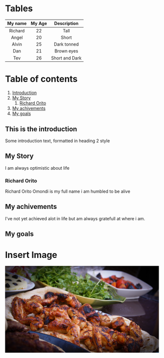 # Tables
|My name| My Age| Description|
:-------:| :-----:| :--------:|
Richard |22| Tall
Angel |20| Short
Alvin |25| Dark tonned
Dan |21| Brown eyes
Tev |26| Short and Dark


# Table of contents
1. [Introduction](#introduction)
2. [My Story](#paragraph1)
    1. [Richard Orito](#subparagraph1)
3. [My achivements](#paragraph2)
4. [My goals](#paragraph3)

## This is the introduction <a name="introduction"></a>
Some introduction text, formatted in heading 2 style

## My Story <a name="paragraph1"></a>
I am always optimistic about life

### Richard Orito <a name="subparagraph1"></a>
Richard Orito Omondi  is my full name
i am humbled to be alive

## My achivements <a name="paragraph2"></a>
I've not yet achieved alot in life but am always gratefull at where i am.

## My goals <a name="paragraph3"></a>


# Insert Image
![Image](friedchicken.jpg)
